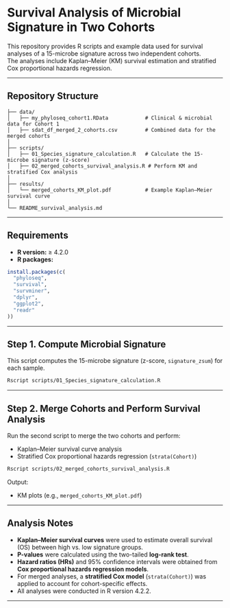 # Survival Analysis of Microbial Signature in Two Cohorts

This repository provides R scripts and example data used for survival analyses of a 15-microbe signature across two independent cohorts.  
The analyses include Kaplan–Meier (KM) survival estimation and stratified Cox proportional hazards regression.

---

## Repository Structure

```text
├── data/
│   ├── my_phyloseq_cohort1.RData            # Clinical & microbial data for Cohort 1
│   ├── sdat_df_merged_2_cohorts.csv         # Combined data for the merged cohorts
│
├── scripts/
│   ├── 01_Species_signature_calculation.R   # Calculate the 15-microbe signature (z-score)
│   ├── 02_merged_cohorts_survival_analysis.R # Perform KM and stratified Cox analysis
│
├── results/
│   └── merged_cohorts_KM_plot.pdf           # Example Kaplan–Meier survival curve
│
└── README_survival_analysis.md
```

---

## Requirements

- **R version:** ≥ 4.2.0  
- **R packages:**

```R
install.packages(c(
  "phyloseq",
  "survival",
  "survminer",
  "dplyr",
  "ggplot2",
  "readr"
))
```

---

## Step 1. Compute Microbial Signature

This script computes the 15-microbe signature (z-score, `signature_zsum`) for each sample.

```bash
Rscript scripts/01_Species_signature_calculation.R
```

---

## Step 2. Merge Cohorts and Perform Survival Analysis

Run the second script to merge the two cohorts and perform:

- Kaplan–Meier survival curve analysis  
- Stratified Cox proportional hazards regression (`strata(Cohort)`)

```bash
Rscript scripts/02_merged_cohorts_survival_analysis.R
```

Output:
- KM plots (e.g., `merged_cohorts_KM_plot.pdf`)

---

## Analysis Notes

- **Kaplan–Meier survival curves** were used to estimate overall survival (OS) between high vs. low signature groups.  
- **P-values** were calculated using the two-tailed **log-rank test**.  
- **Hazard ratios (HRs)** and 95% confidence intervals were obtained from **Cox proportional hazards regression models**.  
- For merged analyses, a **stratified Cox model** (`strata(Cohort)`) was applied to account for cohort-specific effects.  
- All analyses were conducted in R version 4.2.2.

---
